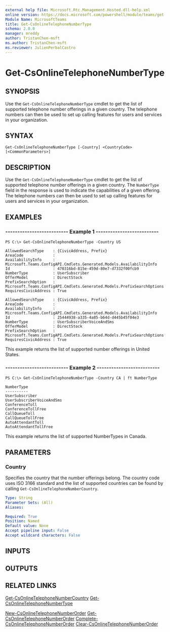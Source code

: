 ```yaml
---
external help file: Microsoft.Rtc.Management.Hosted.dll-help.xml
online version: https://docs.microsoft.com/powershell/module/teams/get-csonlinetelephonenumbertype
Module Name: MicrosoftTeams
title: Get-CsOnlineTelephoneNumberType
schema: 2.0.0
manager: mreddy
author: TristanChen-msft
ms.author: TristanChen-msft
ms.reviewer: JulienPerbalCastro
---
```


# Get-CsOnlineTelephoneNumberType

## SYNOPSIS
Use the `Get-CsOnlineTelephoneNumberType` cmdlet to get the list of supported telephone number offerings in a given country. The telephone numbers can then be used to set up calling features for users and services in your organization.

## SYNTAX

```
Get-CsOnlineTelephoneNumberType [-Country] <CountryCode> [<CommonParameters>]
```

## DESCRIPTION

Use the `Get-CsOnlineTelephoneNumberType` cmdlet to get the list of supported telephone number offerings in a given country. The `NumberType` field in the response is used to indicate the capabilities of a given offering. The telephone numbers can then be used to set up calling features for users and services in your organization.


## EXAMPLES

### -------------------------- Example 1 --------------------------
```
PS C:\> Get-CsOnlineTelephoneNumberType -Country US
```

```output
AllowedSearchType    : {CivicAddress, Prefix}
AreaCode             :
AvailabilityInfo     : Microsoft.Teams.ConfigAPI.Cmdlets.Generated.Models.AvailabilityInfo
Id                   : 470316bd-815e-459d-80e7-d7332f00fcb9
NumberType           : UserSubscriber
OfferModel           : DirectStock
PrefixSearchOption   : Microsoft.Teams.ConfigAPI.Cmdlets.Generated.Models.PrefixSearchOptions
RequiresCivicAddress : True

AllowedSearchType    : {CivicAddress, Prefix}
AreaCode             :
AvailabilityInfo     : Microsoft.Teams.ConfigAPI.Cmdlets.Generated.Models.AvailabilityInfo
Id                   : 25444938-a335-4a85-b64d-d445b45f04e3
NumberType           : UserSubscriberVoiceAndSms
OfferModel           : DirectStock
PrefixSearchOption   : Microsoft.Teams.ConfigAPI.Cmdlets.Generated.Models.PrefixSearchOptions
RequiresCivicAddress : True
```

This example returns the list of supported number offerings in United States.

### -------------------------- Example 2 --------------------------
```
PS C:\> Get-CsOnlineTelephoneNumberType -Country CA | ft NumberType
```

```output
NumberType
----------
UserSubscriber
UserSubscriberVoiceAndSms
ConferenceToll
ConferenceTollFree
CallQueueToll
CallQueueTollFree
AutoAttendantToll
AutoAttendantTollFree
```
This example returns the list of supported NumberTypes in Canada.


## PARAMETERS

### Country
Specifies the country that the number offerings belong. The country code uses ISO 3166 standard and the list of supported countries can be found by calling `Get-CsOnlineTelephoneNumberCountry`.

```yaml
Type: String
Parameter Sets: (All)
Aliases: 

Required: True
Position: Named
Default value: None
Accept pipeline input: False
Accept wildcard characters: False
```

## INPUTS

## OUTPUTS

## RELATED LINKS

[Get-CsOnlineTelephoneNumberCountry](Get-CsOnlineTelephoneNumberCountry.md)
[Get-CsOnlineTelephoneNumberType](Get-CsOnlineTelephoneNumberType.md)

[New-CsOnlineTelephoneNumberOrder](New-CsOnlineTelephoneNumberOrder.md)
[Get-CsOnlineTelephoneNumberOrder](Get-CsOnlineTelephoneNumberOrder.md)
[Complete-CsOnlineTelephoneNumberOrder](Complete-CsOnlineTelephoneNumberOrder.md)
[Clear-CsOnlineTelephoneNumberOrder](Clear-CsOnlineTelephoneNumberOrder.md)
